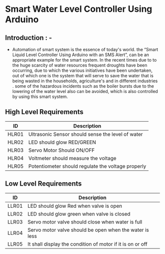 # Smart Water Level Controller Using Arduino
## Introduction : -
* Automation of smart system is the essence of today's world. the “Smart Liquid Level Controller Using Arduino with an SMS Alert”, can be an appropriate example for the smart system. In the recent times due to to the huge scarcity of water resources frequent droughts have been occurring, due to which the various initiatives have been undertaken, out of which one is the system that will serve to save the water that is being wasted in the households, agriculture's and in different industries . some of the hazardous incidents such as the boiler bursts due to the lowering of the water level also can be avoided, which is also controlled by using this smart system.
## High Level Requirements
|ID|Description|
|----|------|
|HLR01|Ultrasonic Sensor should sense the level of water|
|HLR02|LED should glow RED/GREEN|
|HLR03|Servo Motor Should ON/OFF|
|HLR04|Voltmeter should measure the voltage|
|HLR05|Potentiometer should regulate the voltage properly|
## Low Level Requirements
|ID|Description|
|----|------|
|LLR01|LED should glow Red when valve is open|
|LLR02|LED should glow green when valve is closed|
|LLR03|Servo motor valve should close when water is full|
|LLR04|Servo motor valve should be open when the water is less|
|LLR05|It shall display the condition of motor if it is on or off|